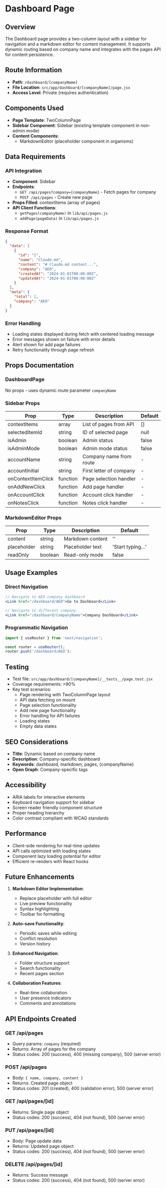 # Dashboard Page

## Overview
The Dashboard page provides a two-column layout with a sidebar for navigation and a markdown editor for content management. It supports dynamic routing based on company name and integrates with the pages API for content persistence.

## Route Information
- **Path**: `/dashboard/[companyName]`
- **File Location**: `src/app/dashboard/[companyName]/page.jsx`
- **Access Level**: Private (requires authentication)

## Components Used
- **Page Template**: TwoColumnPage
- **Sidebar Component**: Sidebar (existing template component in non-admin mode)
- **Content Components**: 
  - MarkdownEditor (placeholder component in organisms)

## Data Requirements
### API Integration
- **Component**: Sidebar
- **Endpoints**: 
  - `GET /api/pages?company={companyName}` - Fetch pages for company
  - `POST /api/pages` - Create new page
- **Props Filled**: contextItems (array of pages)
- **API Client Functions**: 
  - `getPages(companyName)` in `lib/api/pages.js`
  - `addPage(pageData)` in `lib/api/pages.js`

### Response Format
```json
{
  "data": [
    {
      "id": "1",
      "name": "Claude.md",
      "content": "# Claude.md content...",
      "company": "AEO",
      "createdAt": "2024-01-01T00:00:00Z",
      "updatedAt": "2024-01-01T00:00:00Z"
    }
  ],
  "meta": {
    "total": 2,
    "company": "AEO"
  }
}
```

### Error Handling
- Loading states displayed during fetch with centered loading message
- Error messages shown on failure with error details
- Alert shown for add page failures
- Retry functionality through page refresh

## Props Documentation

### DashboardPage
No props - uses dynamic route parameter `companyName`

### Sidebar Props
| Prop | Type | Description | Default |
|------|------|-------------|---------|
| contextItems | array | List of pages from API | [] |
| selectedItemId | string | ID of selected page | null |
| isAdmin | boolean | Admin status | false |
| isAdminMode | boolean | Admin mode status | false |
| accountName | string | Company name from route | - |
| accountInitial | string | First letter of company | - |
| onContextItemClick | function | Page selection handler | - |
| onAddNewClick | function | Add page handler | - |
| onAccountClick | function | Account click handler | - |
| onNotesClick | function | Notes click handler | - |

### MarkdownEditor Props
| Prop | Type | Description | Default |
|------|------|-------------|---------|
| content | string | Markdown content | '' |
| placeholder | string | Placeholder text | 'Start typing...' |
| readOnly | boolean | Read-only mode | false |

## Usage Examples
### Direct Navigation
```jsx
// Navigate to AEO company dashboard
<Link href="/dashboard/AEO">Go to Dashboard</Link>

// Navigate to different company
<Link href="/dashboard/CompanyName">Company Dashboard</Link>
```

### Programmatic Navigation
```jsx
import { useRouter } from 'next/navigation';

const router = useRouter();
router.push('/dashboard/AEO');
```

## Testing
- Test file: `src/app/dashboard/[companyName]/__tests__/page.test.jsx`
- Coverage requirements: >90%
- Key test scenarios:
  - Page rendering with TwoColumnPage layout
  - API data fetching on mount
  - Page selection functionality
  - Add new page functionality
  - Error handling for API failures
  - Loading states
  - Empty data states

## SEO Considerations
- **Title**: Dynamic based on company name
- **Description**: Company-specific dashboard
- **Keywords**: dashboard, markdown, pages, {companyName}
- **Open Graph**: Company-specific tags

## Accessibility
- ARIA labels for interactive elements
- Keyboard navigation support for sidebar
- Screen reader friendly component structure
- Proper heading hierarchy
- Color contrast compliant with WCAG standards

## Performance
- Client-side rendering for real-time updates
- API calls optimized with loading states
- Component lazy loading potential for editor
- Efficient re-renders with React hooks

## Future Enhancements
1. **Markdown Editor Implementation**:
   - Replace placeholder with full editor
   - Live preview functionality
   - Syntax highlighting
   - Toolbar for formatting

2. **Auto-save Functionality**:
   - Periodic saves while editing
   - Conflict resolution
   - Version history

3. **Enhanced Navigation**:
   - Folder structure support
   - Search functionality
   - Recent pages section

4. **Collaboration Features**:
   - Real-time collaboration
   - User presence indicators
   - Comments and annotations

## API Endpoints Created
### GET /api/pages
- Query params: `company` (required)
- Returns: Array of pages for the company
- Status codes: 200 (success), 400 (missing company), 500 (server error)

### POST /api/pages
- Body: `{ name, company, content }`
- Returns: Created page object
- Status codes: 201 (created), 400 (validation error), 500 (server error)

### GET /api/pages/[id]
- Returns: Single page object
- Status codes: 200 (success), 404 (not found), 500 (server error)

### PUT /api/pages/[id]
- Body: Page update data
- Returns: Updated page object
- Status codes: 200 (success), 404 (not found), 500 (server error)

### DELETE /api/pages/[id]
- Returns: Success message
- Status codes: 200 (success), 404 (not found), 500 (server error)